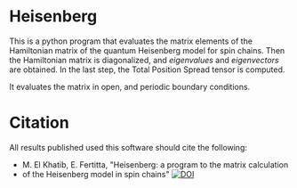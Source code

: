 Heisenberg
==========

This is a python program that evaluates the matrix elements of the Hamiltonian
matrix of the quantum Heisenberg model for spin chains. Then the Hamiltonian
matrix is diagonalized, and *eigenvalues* and *eigenvectors* are obtained. In
the last step, the Total Position Spread tensor is computed.

It evaluates the matrix in open, and periodic boundary conditions.

Citation
========

All results published used this software should cite the following:

- M. El Khatib, E. Fertitta, "Heisenberg: a program to the matrix calculation
- of the Heisenberg model in spin chains"
[![DOI](https://zenodo.org/badge/4178/muammar/heisenberg.png)](http://dx.doi.org/10.5281/zenodo.12904)

